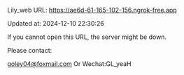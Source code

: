 Lily_web URL: https://ae6d-61-165-102-156.ngrok-free.app

Updated at: 2024-12-10 22:30:26

If you cannot open this URL, the server might be down.

Please contact: 

goley04@foxmail.com Or Wechat:GL_yeaH